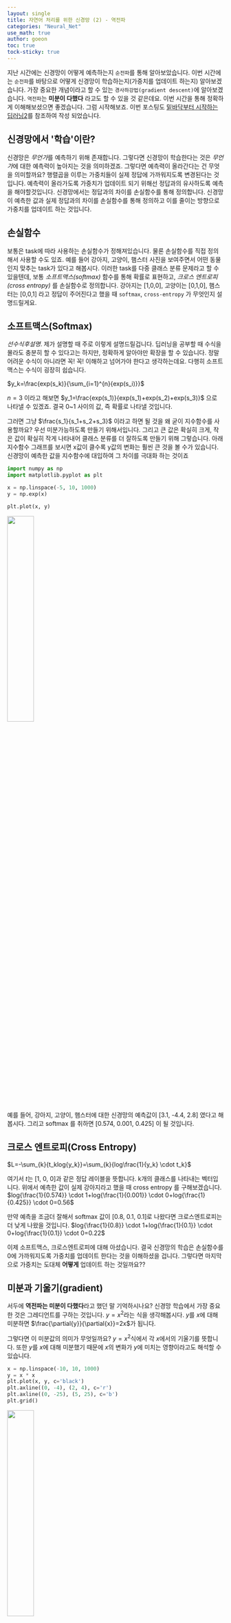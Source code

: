 ```yaml
---
layout: single  
title: 자연어 처리를 위한 신경망 (2) - 역전파
categories: "Neural_Net"
use_math: true  
author: goeon
toc: true
tock-sticky: true
---
```


지난 시간에는 신경망이 어떻게 예측하는지 `순전파`를 통해 알아보았습니다. 이번 시간에는 `순전파`를 바탕으로 어떻게 신경망이 학습하는지(가중치를 업데이트 하는지) 알아보겠습니다. 가장 중요한 개념이라고 할 수 있는 `경사하강법(gradient descent)`에 알아보겠습니다. `역전파`는 **미분이 다했다** 라고도 할 수 있을 것 같은데요. 이번 시간을 통해 정확하게 이해해보셨으면 좋겠습니다. 그럼 시작해보죠. 이번 포스팅도 [밑바닥부터 시작하는 딥러닝2](https://www.hanbit.co.kr/store/books/look.php?p_code=B8950212853)를 참조하여 작성 되었습니다.  

## 신경망에서 '학습'이란?

신경망은 *무언가*를 예측하기 위해 존재합니다. 그렇다면 신경망이 학습한다는 것은 *무언가*에 대한 예측력이 높아지는 것을 의미하겠죠. 그렇다면 예측력이 올라간다는 건 무엇을 의미할까요? 행렬곱을 이루는 가중치들이 실제 정답에 가까워지도록 변경된다는 것입니다. 예측력이 올라가도록 가중치가 업데이트 되기 위해선 정답과의 유사하도록 예측을 해야할것입니다. 신경망에서는 정답과의 차이를 손실함수를 통해 정의합니다. 신경망이 예측한 값과 실제 정답과의 차이를 손실함수를 통해 정의하고 이를 줄이는 방향으로 가중치를 업데이트 하는 것입니다.  

## 손실함수 

보통은 task에 따라 사용하는 손실함수가 정해져있습니다. 물론 손실함수를 직접 정의해서 사용할 수도 있죠. 예를 들어 강아지, 고양이, 햄스터 사진을 보여주면서 어떤 동물인지 맞추는 task가 있다고 해봅시다. 이러한 task를 다중 클래스 분류 문제라고 할 수 있을텐데, 보통 *소프트맥스(softmax)* 함수를 통해 확률로 표현하고, *크로스 엔트로피(cross entropy)* 를 손실함수로 정의합니다. 강아지는 [1,0,0], 고양이는 [0,1,0], 햄스터는 [0,0,1] 라고 정답이 주어진다고 했을 때 `softmax`, `cross-entropy` 가 무엇인지 설명드릴게요.

## 소프트맥스(Softmax)

*선수식후설명*. 제가 설명할 때 주로 이렇게 설명드릴겁니다. 딥러닝을 공부할 때 수식을 몰라도 충분히 할 수 있다고는 하지만, 정확하게 알아야만 확장을 할 수 있습니다. 정말 어려운 수식이 아니라면 꼭! 꼭! 이해하고 넘어가야 한다고 생각하는데요. 다행히 소프트맥스는 수식이 굉장히 쉽습니다. 

$y_k=\frac{exp(s_k)}{\sum_{i=1}^{n}{exp(s_i)}}$

$n=3$ 이라고 해보면 $y_1=\frac{exp(s_1)}{exp(s_1)+exp(s_2)+exp(s_3)}$ 으로 나타낼 수 있겠죠. 결국 0~1 사이의 값, 즉 확률로 나타낼 것입니다. 

그러면 그냥 $\frac{s_1}{s_1+s_2+s_3}$ 이라고 하면 될 것을 왜 굳이 지수함수를 사용할까요? 우선 미분가능하도록 만들기 위해서입니다. 그리고 큰 값은 확실히 크게, 작은 값이 확실히 작게 나타내어 클래스 분류를 더 잘하도록 만들기 위해 그렇습니다. 아래 지수함수 그래프를 보시면 x값이 클수록 y값의 변화는 훨씬 큰 것을 볼 수가 있습니다. 신경망이 예측한 값을 지수함수에 대입하여 그 차이를 극대화 하는 것이죠


```python
import numpy as np 
import matplotlib.pyplot as plt 

x = np.linspace(-5, 10, 1000)
y = np.exp(x)

plt.plot(x, y)
```

    
<img src="https://github.com/ComTalk/ComTalk.github.io/blob/master/assets/images/nlp_image/exponential_func.png?raw=true" width="35%" height="35%">
    


예를 들어, 강아지, 고양이, 햄스터에 대한 신경망의 예측값이 [3.1, -4.4, 2.8] 였다고 해봅시다. 그리고 softmax 를 취하면 [0.574, 0.001, 0.425] 이 될 것입니다.  

## 크로스 엔트로피(Cross Entropy)

$L=-\sum_{k}{t_klog{y_k}}=\sum_{k}{log\frac{1}{y_k} \cdot t_k}$

여기서 $t$는 [1, 0, 0]과 같은 정답 레이블을 뜻합니다. k개의 클래스를 나타내는 벡터입니다. 위에서 예측한 값이 실제 강아지라고 했을 때 cross entropy 를 구해보겠습니다. $log{\frac{1}{0.574}} \cdot 1+log{\frac{1}{0.001}} \cdot 0+log{\frac{1}{0.425}} \cdot 0=0.56$

만약 예측을 조금더 잘해서 softmax 값이 [0.8, 0.1, 0.1]로 나왔다면 크로스엔트로피는 더 낮게 나왔을 것입니다. $log{\frac{1}{0.8}} \cdot 1+log{\frac{1}{0.1}} \cdot 0+log{\frac{1}{0.1}} \cdot 0=0.22$  

이제 소프트맥스, 크로스엔트로피에 대해 아셨습니다. 결국 신경망의 학습은 손실함수를 0에 가까워지도록 가중치를 업데이트 한다는 것을 이해하셨을 겁니다. 그렇다면 마지막으로 가중치는 도대체 **어떻게** 업데이트 하는 것일까요??

## 미분과 기울기(gradient)

서두에 **역전파는 미분이 다했다**라고 했던 말 기억하시나요? 신경망 학습에서 가장 중요한 것은 그레디언트를 구하는 것입니다. $y=x^2$라는 식을 생각해봅시다. $y$를 $x$에 대해 미분하면 $\frac{\partial{y}}{\partial{x}}=2x$가 됩니다. 

그렇다면 이 미분값의 의미가 무엇일까요? $y=x^2$식에서 각 $x$에서의 기울기를 뜻합니다. 또한 $y$를 $x$에 대해 미분했기 때문에 $x$의 변화가 $y$에 미치는 영향이라고도 해석할 수 있습니다. 


```python
x = np.linspace(-10, 10, 1000)
y = x * x 
plt.plot(x, y, c='black')
plt.axline((0, -4), (2, 4), c='r')
plt.axline((0, -25), (5, 25), c='b')
plt.grid()
```


    
<img src="https://github.com/ComTalk/ComTalk.github.io/blob/master/assets/images/nlp_image/derivative.png?raw=true" width="35%" height="35%">
    


빨간선은 점(2, 4)에서의 기울기(2*2=4), 파란선은 점(5, 25)에서의 기울기(5*2=10)를 나타냅니다.

그럼 왜 미분값을 알아야 할까요? *얼마나 weight 를 업데이트 할 것인지* 에 대한 힌트를 제공하기 때문입니다. 

먼저 신경망 역전파의 핵심인 연쇄법칙(chain rule)에 대해 설명하고 넘어가겠습니다.

## 연쇄 법칙 (chain rule)

chain rule 이란 합성함수를 미분할 때 각 미분에 대한 곱으로 나타낼 수 있는 법칙입니다. 

$y=f(x)$, $z=g(y)$ 라는 함수가 있습니다. $z=g(f(x))$ 라고 쓸 수 있습니다. 이 때 x에 대해 미분하면 $\frac{\partial{z}}{\partial{x}}=\frac{\partial{z}}{\partial{y}} \cdot \frac{\partial{y}}{\partial{x}}$ 으로 나타낼 수 있습니다.

아래 그림을 보면 여러 계산 식을 계산 그래프로 나타내었습니다. $e=a+b$, $f=c+d$, $j=e \cdot f$ 와 같은 식이 있습니다. 이들의 최종결과값이 $L$ 이라고 한다면 각 매개변수가 $L$에 미치는 영향이 어느정도 되는지 알기 위해 $L$에 대하여 각각의 매개변수를 미분하면 빨간선과 같은 식이 됩니다. 빨간선의 방향이 파란선과 반대방향인 이유는 최종 결과값부터 입력층으로 반대로 흐르기 때문입니다. 네. 맞습니다. 이게 바로 역전파에요. 


<img src="https://github.com/ComTalk/ComTalk.github.io/blob/master/assets/images/nlp_image/bp1.png?raw=true" width="35%" height="35%">

그런데 이 각각의 계산식이 결국 층에 따라 합성함수의 꼴로 나타나는데요. 그렇기 때문에 아래와 같이 연쇄법칙을 이용해서 그래디언트를 계산할 수 있게 됩니다! 즉, layer가 얼마나 쌓여 있든지 간에 연쇄법칙을 이용하여 gradient 를 구할 수 있는 것이죠!

<img src="https://github.com/ComTalk/ComTalk.github.io/blob/master/assets/images/nlp_image/bp2.png?raw=true" width="35%" height="35%">

자, 이제 그럼 실제 신경망의 메인 연산인 행렬곱을 구현하면서 이해해보죠!

$y=xW$ 라는 식이 있습니다. 각각의 shape 을 보면 $x$는 (1xD) 벡터, $W$는 (DxH) 행렬, $y$는 (1xH) 벡터 입니다. $y$ 이후에도 어떠한 식이 있고 그 이후 최종 결과 스칼라값을 $L$이라고 하겠습니다.

$x$의 $i$번째 원소에 대한 미분은 $\frac{\partial{L}}{\partial{x_i}}=\sum_{j}{\frac {\partial{L}} {\partial{y_j}} {\frac{\partial{y_j}}{\partial{x_i}}}}$ 와 같이 됩니다. $x_i$를 조금 변화시켰을 때 $L$이 얼마나 변할 것인가를 뜻하겠죠. 

$x_i$ 가 조금 변하면 $y$를 구성하는 원소들도 다 변할 것이고 이에 따라 최종 결과값 $L$도 변할텐데요. $\frac{\partial{y_j}}{\partial{x_i}}=W_{ij}$ 인 것을 알기 때문에 결국  $\frac{\partial{L}}{\partial{x_i}}=\sum_{j}{\frac{\partial{L}}{\partial{y_j}}{\frac{\partial{y_j}}{\partial{x_i}}}}=\sum_{j}{\frac{\partial{L}}{\partial{y_j}}W_{ij}}$. 즉 $\frac{\partial{L}}{\partial{x}}=\frac{\partial{L}}{\partial{y}}W^{T}$ (T는 행과 열을 바꾼 전치행렬)입니다. shape 을 확인해 봐도 (1xD)=(1xH)x(HxD)로 성립함을 알 수 있죠. 

이제 실제로 구현해봅시다.


```python
class MatMul:
    def __init__(self, W):
        self.params = [W]
        self.grads = [np.zeros_like(W)]
        self.x = None
    
    def forward(self, x):
        W, = self.params
        out = np.matmul(x, W)
        self.x = x
        return out 

    def backward(self, dout):
        W, = self.params
        dx = np.matmul(dout, W.T)
        dW = np.matmul(self.x.T, dout)
        self.grads[0][...] = dW # deep copy
        return dx
```

생략기호 `...`은 얕은 복사가 아닌 깊은 복사를 뜻합니다.

지난 시간 신경망 예측 시간에 구현했던 `Sigmoid`, `Affine` 클래스에도 `backward`를 추가해보겠습니다. 

시그모이드 함수 $y=\frac{1}{1+e^{-x}}$ 을 미분하면 $\frac{\partial{y}}{\partial{x}}=y(1-y)$ 입니다. 출력층에서 전해진 기울기 ($\frac{\partial{L}}{\partial{y}}$) 에 시그모이드 함수의 미분 ($\frac{\partial{y}}{\partial{x}}$)를 곱하고 그 값을 입력 쪽 계층으로 전파합니다. 


```python
class Sigmoid:
    def __init__(self):
        self.params = []
        self.grads = []
        self.out = None 
    
    def forward(self, x):
        out = 1 / (1 + np.exp(-x))
        self.out = out
        return out
    
    def backward(self, dout):
        dx = dout * (1.0 - self.out) * self.out
        return dx
```

MatMul 클래스처럼 Affine 클래스도 역전파를 구현하면 bias 가 추가되는 것 밖에 달라진 점이 없습니다. 


```python
class Affine:
    def __init__(self, W, b):
        self.params = [W, b]
        self.grads = [np.zeros_like(W), np.zeros_like(b)]
        self.x = None 
    
    def forward(self, x):
        W, b = self.params
        out = np.matmul(x, W) + b
        self.x = x
        return out
    
    def backward(self, dout):
        W, b = self.params 
        dx = np.matmul(dout, W.T)
        dW = np.matmul(self.x.T, dout)
        db = np.sum(dout, axis=0)
        
        self.grads[0][...] = dW
        self.grads[1][...] = db
        return dx
```

학습 가중치가 어떻게 업데이트 되는지를 통해 신경망의 역전파에 대해 알 수 있었습니다. 오늘 내용이 조금 이해가 안 되더라도 차근차근 이해하는데 집중하시고요. 저는 시간이 지나면 자주 까먹더라구요. 이렇게 numpy 로 구현해보는게 많은 도움이 되었습니다. 

이제 다음시간 부터는 정말 자연어처리에 대해 다뤄보겠습니다. 오늘도 수고하셨습니다 :D
